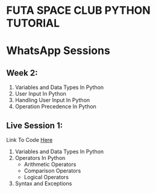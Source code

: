 # FUTA SPACE CLUB PYTHON TUTORIAL

# WhatsApp Sessions
Week 2:
---
1. Variables and Data Types In Python
2. User Input In Python
3. Handling User Input In Python
4. Operation Precedence In Python

Live Session 1:
---
Link To Code [Here](./Live%20Session/1/)
1. Variables and Data Types In Python
2. Operators In Python
    - Arithmetic Operators
    - Comparison Operators
    - Logical Operators
3. Syntax and Exceptions